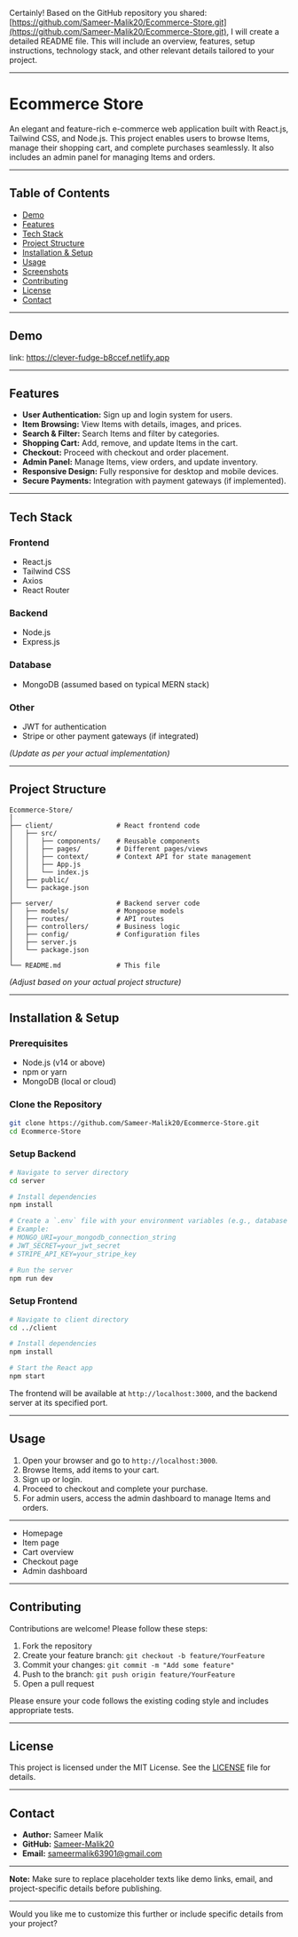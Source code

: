 Certainly! Based on the GitHub repository you shared: [https://github.com/Sameer-Malik20/Ecommerce-Store.git](https://github.com/Sameer-Malik20/Ecommerce-Store.git), I will create a detailed README file. This will include an overview, features, setup instructions, technology stack, and other relevant details tailored to your project.

---

# Ecommerce Store

An elegant and feature-rich e-commerce web application built with React.js, Tailwind CSS, and Node.js. This project enables users to browse Items, manage their shopping cart, and complete purchases seamlessly. It also includes an admin panel for managing Items and orders.

---

## Table of Contents

- [Demo](#demo)
- [Features](#features)
- [Tech Stack](#tech-stack)
- [Project Structure](#project-structure)
- [Installation & Setup](#installation--setup)
- [Usage](#usage)
- [Screenshots](#screenshots)
- [Contributing](#contributing)
- [License](#license)
- [Contact](#contact)

---

## Demo

link: https://clever-fudge-b8ccef.netlify.app

---

## Features

- **User Authentication:** Sign up and login system for users.
- **Item Browsing:** View Items with details, images, and prices.
- **Search & Filter:** Search Items and filter by categories.
- **Shopping Cart:** Add, remove, and update Items in the cart.
- **Checkout:** Proceed with checkout and order placement.
- **Admin Panel:** Manage Items, view orders, and update inventory.
- **Responsive Design:** Fully responsive for desktop and mobile devices.
- **Secure Payments:** Integration with payment gateways (if implemented).

---

## Tech Stack

### Frontend

- React.js
- Tailwind CSS
- Axios
- React Router

### Backend

- Node.js
- Express.js

### Database

- MongoDB (assumed based on typical MERN stack)

### Other

- JWT for authentication
- Stripe or other payment gateways (if integrated)

_(Update as per your actual implementation)_

---

## Project Structure

```
Ecommerce-Store/
│
├── client/                # React frontend code
│   ├── src/
│   │   ├── components/    # Reusable components
│   │   ├── pages/         # Different pages/views
│   │   ├── context/       # Context API for state management
│   │   ├── App.js
│   │   └── index.js
│   ├── public/
│   └── package.json
│
├── server/                # Backend server code
│   ├── models/            # Mongoose models
│   ├── routes/            # API routes
│   ├── controllers/       # Business logic
│   ├── config/            # Configuration files
│   ├── server.js
│   └── package.json
│
└── README.md              # This file
```

_(Adjust based on your actual project structure)_

---

## Installation & Setup

### Prerequisites

- Node.js (v14 or above)
- npm or yarn
- MongoDB (local or cloud)

### Clone the Repository

```bash
git clone https://github.com/Sameer-Malik20/Ecommerce-Store.git
cd Ecommerce-Store
```

### Setup Backend

```bash
# Navigate to server directory
cd server

# Install dependencies
npm install

# Create a `.env` file with your environment variables (e.g., database URI, JWT secret, payment keys)
# Example:
# MONGO_URI=your_mongodb_connection_string
# JWT_SECRET=your_jwt_secret
# STRIPE_API_KEY=your_stripe_key

# Run the server
npm run dev
```

### Setup Frontend

```bash
# Navigate to client directory
cd ../client

# Install dependencies
npm install

# Start the React app
npm start
```

The frontend will be available at `http://localhost:3000`, and the backend server at its specified port.

---

## Usage

1. Open your browser and go to `http://localhost:3000`.
2. Browse Items, add items to your cart.
3. Sign up or login.
4. Proceed to checkout and complete your purchase.
5. For admin users, access the admin dashboard to manage Items and orders.

---

- Homepage
- Item page
- Cart overview
- Checkout page
- Admin dashboard

---

## Contributing

Contributions are welcome! Please follow these steps:

1. Fork the repository
2. Create your feature branch: `git checkout -b feature/YourFeature`
3. Commit your changes: `git commit -m "Add some feature"`
4. Push to the branch: `git push origin feature/YourFeature`
5. Open a pull request

Please ensure your code follows the existing coding style and includes appropriate tests.

---

## License

This project is licensed under the MIT License. See the [LICENSE](LICENSE) file for details.

---

## Contact

- **Author:** Sameer Malik
- **GitHub:** [Sameer-Malik20](https://github.com/Sameer-Malik20)
- **Email:** sameermalik63901@gmail.com

---

**Note:** Make sure to replace placeholder texts like demo links, email, and project-specific details before publishing.

---

Would you like me to customize this further or include specific details from your project?
